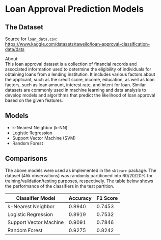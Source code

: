 # Loan Approval Prediction Models

## The Dataset

Source for `loan_data.csv`:  
https://www.kaggle.com/datasets/taweilo/loan-approval-classification-data/data

About:  
This loan approval dataset is a collection of financial records and associated information used to determine the eligibility of individuals for obtaining loans from a lending institution.
It includes various factors about the applicant, such as the credit score, income, education, as well as loan factors, such as loan amount, interest rate, and intent for loan.
Similar datasets are commonly used in machine learning and data analysis to develop models and algorithms that predict the likelihood of loan approval based on the given features.

## Models
- k-Nearest Neighbor (k-NN)
- Logistic Regression
- Support Vector Machine (SVM)
- Random Forest

## Comparisons
The above models were used as implemented in the `sklearn` package.
The dataset (45k observations) was randomly partitioned into 60/20/20% for training/validation/testing purposes, respectively.
The table below shows the performance of the classifiers in the test partition.

| Classifier Model       | Accuracy | F1 Score |
| ---------------------- | -------- | -------- |
| k-Nearest Neighbor     | 0.8940   | 0.7453   |
| Logistic Regression    | 0.8919   | 0.7532   |
| Support Vector Machine | 0.9091   | 0.7846   |
| Random Forest          | 0.9275   | 0.8242   |

